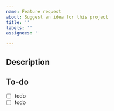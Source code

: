 ```yaml
---
name: Feature request
about: Suggest an idea for this project
title: ''
labels: ''
assignees: ''

---
```


## Description

## To-do
- [ ] todo
- [ ] todo
